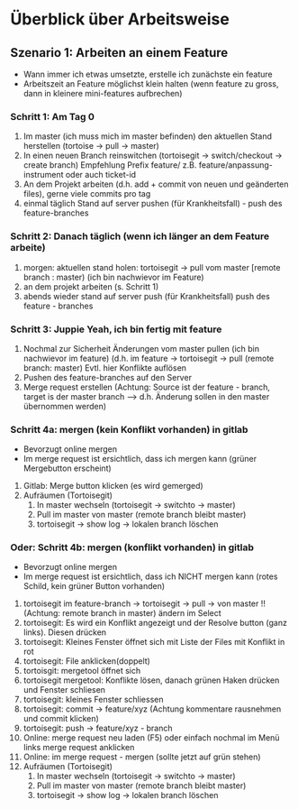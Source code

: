 # Überblick über Arbeitsweise 

## Szenario 1: Arbeiten an einem Feature 

  * Wann immer ich etwas umsetzte, erstelle ich zunächste ein feature
  * Arbeitszeit an Feature möglichst klein halten (wenn feature zu gross, dann in kleinere mini-features aufbrechen) 

### Schritt 1: Am Tag 0 

  1. Im master (ich muss mich im master befinden) den aktuellen Stand herstellen (tortoise -> pull -> master)
  2. In einen neuen Branch reinswitchen (tortoisegit -> switch/checkout -> create branch) Empfehlung Prefix feature/ z.B. feature/anpassung-instrument oder auch ticket-id
  3. An dem Projekt arbeiten (d.h. add + commit von neuen und geänderten files), gerne viele commits pro tag
  4. einmal täglich Stand auf server pushen (für Krankheitsfall) - push des feature-branches

### Schritt 2: Danach täglich (wenn ich länger an dem Feature arbeite)

  1. morgen: aktuellen stand holen: tortoisegit -> pull vom master [remote branch : master)  (ich bin nachwievor im Feature)
  2. an dem projekt arbeiten (s. Schritt 1)
  3. abends wieder stand auf server push (für Krankheitsfall) push des feature - branches

 ### Schritt 3: Juppie Yeah, ich bin fertig mit feature 

  1. Nochmal zur Sicherheit Änderungen vom master pullen (ich bin nachwievor im feature)
     (d.h. im feature -> tortoisegit -> pull (remote branch: master)
     Evtl. hier Konflikte auflösen
  2. Pushen des feature-branches auf den Server
  3. Merge request erstellen (Achtung: Source ist der feature - branch, target is der master branch --> d.h. Änderung sollen in den master übernommen werden)

### Schritt 4a: mergen (kein Konflikt vorhanden) in gitlab 

  * Bevorzugt online mergen 
  * Im merge request ist ersichtlich, dass ich mergen kann (grüner Mergebutton erscheint)

  1. Gitlab: Merge button klicken (es wird gemerged)
  1. Aufräumen (Tortoisegit)
     1. In master wechseln (tortoisegit -> switchto -> master)
     1. Pull im master von master (remote branch bleibt master)
     1. tortoisegit -> show log -> lokalen branch löschen
    
### Oder: Schritt 4b: mergen (konflikt vorhanden) in gitlab 

  * Bevorzugt online mergen 
  * Im merge request ist ersichtlich, dass ich NICHT mergen kann (rotes Schild, kein grüner Button vorhanden)

  1. tortoisegit im feature-branch -> tortoisegit -> pull -> von master !! (Achtung: remote branch in master) ändern im Select 
  1. tortoisegit: Es wird ein Konflikt angezeigt und der Resolve button (ganz links). Diesen drücken
  1. tortoisegit: Kleines Fenster öffnet sich mit Liste der Files mit Konflikt in rot
  1. tortoisegit: File anklicken(doppelt)
  1. tortoisgit: mergetool öffnet sich
  1. tortoisegit mergetool: Konflikte lösen, danach grünen Haken drücken und Fenster schliesen
  1. tortoisegit: kleines Fenster schliessen
  1. tortoisegit: commit -> feature/xyz  (Achtung kommentare rausnehmen und commit klicken)
  1. tortoisegit: push -> feature/xyz - branch
  1. Online: merge request neu laden (F5) oder einfach nochmal im Menü links merge request anklicken
  1. Online: im merge request - mergen (sollte jetzt auf grün stehen)
  1. Aufräumen (Tortoisegit)
     1. In master wechseln (tortoisegit -> switchto -> master)
     1. Pull im master von master (remote branch bleibt master)
     1. tortoisegit -> show log -> lokalen branch löschen 



 
